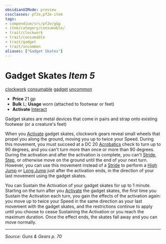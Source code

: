 ```yaml
---
obsidianUIMode: preview
cssclasses: pf2e,pf2e-item
tags:
- compendium/src/pf2e/g&g
- item/category/consumable/
- trait/clockwork
- trait/consumable
- trait/gadget
- trait/uncommon
aliases: ["Gadget Skates"]
---
```

# Gadget Skates *Item 5*  
[clockwork](rules/traits/clockwork-g-g.md "Clockwork  Trait")  [consumable](rules/traits/consumable.md "Consumable Item Trait")  [gadget](rules/traits/gadget-g-g.md "Gadget  Trait")  [uncommon](rules/traits/uncommon.md "Uncommon Rarity Trait")  

- **Price** 21 gp
- **Bulk** L; **Usage** worn (attached to footwear or feet)
- **Activate** [Interact](rules/actions/interact.md)

Gadget skates are metal devices that come in pairs and strap onto existing footwear (or a creature's feet)

When you [Activate](rules/actions/activate-an-item.md) gadget skates, clockwork gears reveal small wheels that propel you along the ground, moving you up to twice your Speed. During this movement, you must succeed at a DC 20 [Acrobatics](compendium/skills.md#Acrobatics) check to turn up to 90 degrees, and you can't turn more than once or more than 90 degrees. During the activation and after the activation is complete, you can't [Stride](rules/actions/stride.md), [Step](rules/actions/step.md), or otherwise move on the ground until the end of your next turn. However, you can use this movement instead of a [Stride](rules/actions/stride.md) to perform a [High Jump](rules/actions/high-jump.md) or [Long Jump](rules/actions/long-jump.md) just after the activation ends, in the direction of your last movement using the gadget skates.

You can Sustain the Activation of your gadget skates for up to 1 minute. Starting on the turn after you [Activate](rules/actions/activate-an-item.md) the gadget skates, the first time you Sustain the Activation each turn, you gain the effects of the activation again: you move up to twice your Speed in the same direction as your last movement with the gadget skates, and the restrictions continue to apply until you choose to cease Sustaining the Activation or you reach the maximum duration. Once the effect ends, the skates fall away and you can move normally.


---
*Source: Guns & Gears p. 70*